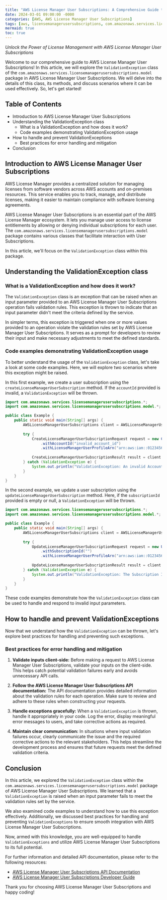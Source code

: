 ```yaml
---
title: "AWS License Manager User Subscriptions: A Comprehensive Guide to ValidationException"
date: 2024-03-01 09:00:00 -0000
categories: [AWS, AWS License Manager User Subscriptions]
tags: [aws, licensemanagerusersubscriptions, com.amazonaws.services.licensemanagerusersubscriptions.model]
mermaid: true
toc: true
---
```



*Unlock the Power of License Management with AWS License Manager User Subscriptions*

Welcome to our comprehensive guide to AWS License Manager User Subscriptions! In this article, we will explore the `ValidationException` class of the `com.amazonaws.services.licensemanagerusersubscriptions.model` package in AWS License Manager User Subscriptions. We will delve into the details of this class, its methods, and discuss scenarios where it can be used effectively. So, let's get started!

## Table of Contents
- Introduction to AWS License Manager User Subscriptions
- Understanding the ValidationException class
  * What is a ValidationException and how does it work?
  * Code examples demonstrating ValidationException usage
- How to handle and prevent ValidationExceptions
  * Best practices for error handling and mitigation
- Conclusion

## Introduction to AWS License Manager User Subscriptions

AWS License Manager provides a centralized solution for managing licenses from software vendors across AWS accounts and on-premises resources. This service enables you to track, manage, and distribute licenses, making it easier to maintain compliance with software licensing agreements.

AWS License Manager User Subscriptions is an essential part of the AWS License Manager ecosystem. It lets you manage user access to license entitlements by allowing or denying individual subscriptions for each user. The `com.amazonaws.services.licensemanagerusersubscriptions.model` package contains various classes that facilitate interaction with User Subscriptions.

In this article, we'll focus on the `ValidationException` class within this package.

## Understanding the ValidationException class

### What is a ValidationException and how does it work?

The `ValidationException` class is an exception that can be raised when an input parameter provided to an AWS License Manager User Subscriptions operation fails validation rules. This exception is thrown to indicate that an input parameter didn't meet the criteria defined by the service.

In simpler terms, this exception is triggered when one or more values provided to an operation violate the validation rules set by AWS License Manager User Subscriptions. It serves as a prompt for developers to review their input and make necessary adjustments to meet the defined standards.

### Code examples demonstrating ValidationException usage

To better understand the usage of the `ValidationException` class, let's take a look at some code examples. Here, we will explore two scenarios where this exception might be raised.

In this first example, we create a user subscription using the `createLicenseManagerUserSubscription` method. If the `accountId` provided is invalid, a `ValidationException` will be thrown.

```java
import com.amazonaws.services.licensemanagerusersubscriptions.*;
import com.amazonaws.services.licensemanagerusersubscriptions.model.*;

public class Example {
    public static void main(String[] args) {
        AWSLicenseManagerUserSubscriptions client = AWSLicenseManagerUserSubscriptionsClientBuilder.defaultClient();
        
        try {
            CreateLicenseManagerUserSubscriptionRequest request = new CreateLicenseManagerUserSubscriptionRequest()
                .withAccountId("invalid_account_id")
                .withLicenseManagerUserProfileArn("arn:aws:iam::012345678910:user/user1");
                
            CreateLicenseManagerUserSubscriptionResult result = client.createLicenseManagerUserSubscription(request);
        } catch (ValidationException e) {
            System.out.println("ValidationException: An invalid Account ID was provided.");
        }
    }
}
```

In the second example, we update a user subscription using the `updateLicenseManagerUserSubscription` method. Here, if the `subscriptionId` provided is empty or null, a `ValidationException` will be thrown.

```java
import com.amazonaws.services.licensemanagerusersubscriptions.*;
import com.amazonaws.services.licensemanagerusersubscriptions.model.*;

public class Example {
    public static void main(String[] args) {
        AWSLicenseManagerUserSubscriptions client = AWSLicenseManagerUserSubscriptionsClientBuilder.defaultClient();
        
        try {
            UpdateLicenseManagerUserSubscriptionRequest request = new UpdateLicenseManagerUserSubscriptionRequest()
                .withSubscriptionId("")
                .withLicenseManagerUserProfileArn("arn:aws:iam::012345678910:user/user2");
                
            UpdateLicenseManagerUserSubscriptionResult result = client.updateLicenseManagerUserSubscription(request);
        } catch (ValidationException e) {
            System.out.println("ValidationException: The Subscription ID cannot be empty.");
        }
    }
}
```

These code examples demonstrate how the `ValidationException` class can be used to handle and respond to invalid input parameters.

## How to handle and prevent ValidationExceptions

Now that we understand how the `ValidationException` can be thrown, let's explore best practices for handling and preventing such exceptions.

### Best practices for error handling and mitigation

1. **Validate inputs client-side:** Before making a request to AWS License Manager User Subscriptions, validate your inputs on the client-side. This helps catch potential validation failures early and avoids unnecessary API calls.

2. **Follow the AWS License Manager User Subscriptions API documentation:** The API documentation provides detailed information about the validation rules for each operation. Make sure to review and adhere to these rules when constructing your requests.

3. **Handle exceptions gracefully:** When a `ValidationException` is thrown, handle it appropriately in your code. Log the error, display meaningful error messages to users, and take corrective actions as required.

4. **Maintain clear communication:** In situations where input validation failures occur, clearly communicate the issue and the required corrective actions to the relevant stakeholders. This helps streamline the development process and ensures that future requests meet the defined validation criteria.

## Conclusion

In this article, we explored the `ValidationException` class within the `com.amazonaws.services.licensemanagerusersubscriptions.model` package of AWS License Manager User Subscriptions. We learned that a `ValidationException` is raised when an input parameter fails to meet the validation rules set by the service.

We also examined code examples to understand how to use this exception effectively. Additionally, we discussed best practices for handling and preventing `ValidationExceptions` to ensure smooth integration with AWS License Manager User Subscriptions.

Now, armed with this knowledge, you are well-equipped to handle `ValidationExceptions` and utilize AWS License Manager User Subscriptions to its full potential.

For further information and detailed API documentation, please refer to the following resources:
- [AWS License Manager User Subscriptions API Documentation](https://docs.aws.amazon.com/awssdk/latest/awssdk-licenses-manager-user-subscriptions-apis/index.html)
- [AWS License Manager User Subscriptions Developer Guide](https://docs.aws.amazon.com/license-manager/latest/userguide/license-manager-user_subscriptions.html)

Thank you for choosing AWS License Manager User Subscriptions and happy coding!